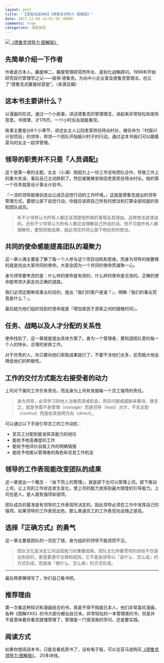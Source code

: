 ```yaml
---
layout: post
title: "【深度阅读006】《德鲁克领导力·图解版》"
date: 2017-11-04 14:01:58 +0800
comments: true
categories: 深度阅读
---
```


[![《德鲁克领导力·图解版》](https://images-cn.ssl-images-amazon.com/images/I/415-TdEfnrL._SX343_BO1,204,203,200_.jpg)](https://www.amazon.cn/dp/B015O36O1Q/?ie=UTF8&tag=forecho0c-23)

## 先简单介绍一下作者

作者是日本人，藤屋伸二，藤屋管理研究所所长、差别化战略顾问。1998年开始研究现代管理学之父——彼得·德鲁克。为向中小企业普及德鲁克管理法，创立了“德鲁克式藤屋经营塾”。（来源豆瓣）


## 这本书主要讲什么？

以漫画的形式，通过一个小故事，讲述德鲁克的管理理念，读起来非常轻松和很有意思。书很薄，才176页，一个小时左右就能看完。

故事主要是分8个小章节，讲述女主人公回老家担任特派村长，被任命为『村振兴计划项目』的领导，带领一个团队开始振兴村子的行动。通过这本书我们可以跟着菜鸟的女主一起学管理。

<!--more-->

## 领导的职责并不只是『人员调配』

这个是第一章的主题，女主（小满）刚因为上一份工作没有团队合作，导致工作上的重大失误，事后自己主动辞职了。然后被舅舅安排回老家担任特派村长。她的第一个任务就是设计事业计划书。

『一流的领导能够创造出让成员自觉行动的工作环境。』这就是德鲁克提出的领导管理方式。要想让部下自觉行动，你就应该把自己所有的想法和打算全部彻底的告知团队成员。

> 有不少领导认为所有人都应该清楚他所做的事情及其理由。这种想法是错误的。还有不少领导认为所有人都应该理解自己所说的话。但不可能所有人都理解你，要想获取成果，就必须花时间让部下明白你的想法。


## 共同的使命感能提高团队的凝聚力

这一章小满主要是了解了每一个人参与这个项目动机和思维，而身为领导的她要做的就是找出大家共同的使命。大家会因为一个共同的使命而凝聚一心。

身为领导要考虑的是：什么样的使命是有效的，什么样的使命是无效的。正确的使命能带领大家走向正确的道路。

我们必须定期审视事业的目的，提出『我们的客户是谁？』，明确『我们的事业究竟是什么？』。

最后她为他们组织找到的使命就是『增加居民于游客之间的接触时间』。


## 任务、战略以及人才分配的关系性

使命找到了，这一章就是提出具体方案了。身为一个管理者，要知道团队里的每一个人的特长，合理的安排工作。

对于优秀的人，你只要向他们索取成果就行了，不要干涉他们太多，反而极大地会降低他们的积极性。


## 工作的交付方式能左右接受者的动力

上司对下属的工作负有责任。而且身为上司有发掘每一个员工强项的责任。

> 身为领导，必须学习将他人当做资源或机会，而非问题或威胁来看待。换言之，就是学着不是管理（manage）而是领导（lead）对方，不去支配（control）而是给其指明方向（direct）。

可以通过以下手段引导员工的工作动机：

- 奖员工分配到能发挥其能力的岗位
- 能给予他高难度的工作
- 能给予他评价自我工作的明确情报
- 能给予他能以管理者的角色纵览其工作机会


## 领导的工作表现能改变团队的成果

这一章提出一个概念 - 『由下而上的管理』，就是部下也可以管理上司。部下推动上司，让上司的工作状态发生变化，使上司的能力发挥到最大限度的引导能力。上司也是人，是人就有强项和弱项。

团队成员的基准是有领导的工作表现所决定的。因此领导必须在工作中发挥自己的强项。如果领导的工作表现出色，那么普通员工的工作表现也会随之提高。


## 选择『正确方式』的勇气

这一章主要是团队的一员犯了错，身为组织的领导不能视而不见。

> 团队文化是决定公司运营能力的重要因素。团队文化所要贯彻的目标不仅是达到目的，更是要遵守法律和规则。它不是由领导以『说什么、怎么说』的方式形成，而是由『做什么、怎么做』的方式形成。


--------

最后两章懒得写了，你们自己看书吧。

## 推荐理由

第一次看这种知识和漫画结合的书，真是不得不佩服日本人，他们非常喜欢漫画，各种《图解XXX》的书大部分都出自日本。非常轻松的一本管理类的书，但是并不是意味着你看完就懂管理了，管理是一门很深奥的学问，还是要实践。

## 阅读方式

如果你想阅读本书，只能去看纸质书了，没有电子版，可以去亚马逊购买[《德鲁克领导力·图解版》](https://www.amazon.cn/dp/B015O36O1Q/?ie=UTF8&tag=forecho0c-23)， 20多块钱。